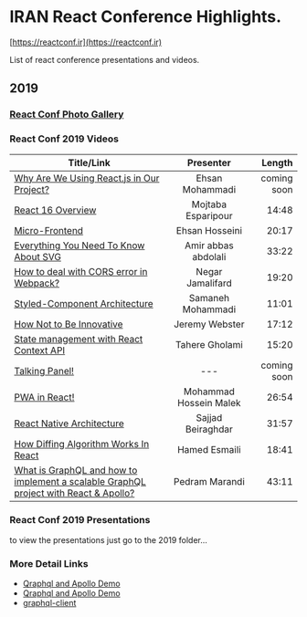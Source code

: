 # IRAN React Conference Highlights.
[https://reactconf.ir](https://reactconf.ir)

List of react conference presentations and videos.

## 2019
### [React Conf Photo Gallery](https://photos.app.goo.gl/SepAfbXPQuYod5TQ9)

### React Conf 2019 Videos


| Title/Link        | Presenter  | Length |
| ------------- |:-------------:| -----:|
[Why Are We Using React.js in Our Project?](#) | Ehsan Mohammadi | coming soon
[React 16 Overview](https://youtu.be/P84C_Tj3Py0) | Mojtaba Esparipour | 14:48
[Micro-Frontend](https://www.youtube.com/watch?v=-X-BHKzPXh0&list=PL-VNqZFI5Nf-Nsj0rD3CWXGPkH-DI_0VY&index=5&t=0s) | Ehsan Hosseini | 20:17
[Everything You Need To Know About SVG](https://www.youtube.com/watch?v=lygfGsRkQZk&list=PL-VNqZFI5Nf-Nsj0rD3CWXGPkH-DI_0VY&index=7&t=0s) | Amir abbas abdolali | 33:22
[How to deal with CORS error in Webpack?](https://www.youtube.com/watch?v=JkDKQYiEdzM&list=PL-VNqZFI5Nf-Nsj0rD3CWXGPkH-DI_0VY&index=11&t=0s) | Negar Jamalifard | 19:20
[Styled-Component Architecture](https://www.youtube.com/watch?v=T0AMuGKB0AU&list=PL-VNqZFI5Nf-Nsj0rD3CWXGPkH-DI_0VY&index=10&t=0s) | Samaneh Mohammadi | 11:01
[How Not to Be Innovative](https://www.youtube.com/watch?v=sYV7t3TMOuw&list=PL-VNqZFI5Nf-Nsj0rD3CWXGPkH-DI_0VY&index=3&t=0s) | Jeremy Webster | 17:12
[State management with React Context API](https://www.youtube.com/watch?v=oJzNyvuf2QY&list=PL-VNqZFI5Nf-Nsj0rD3CWXGPkH-DI_0VY&index=8&t=0s) | Tahere Gholami | 15:20
[Talking Panel!](#) | ---  | coming soon
[PWA in React!](https://www.youtube.com/watch?v=MfO8-4e-8l0&list=PL-VNqZFI5Nf-Nsj0rD3CWXGPkH-DI_0VY&index=9&t=0s) | Mohammad Hossein Malek | 26:54
[React Native Architecture](https://www.youtube.com/watch?v=aDaLqjGn9G4&list=PL-VNqZFI5Nf-Nsj0rD3CWXGPkH-DI_0VY&index=13&t=0s) | Sajjad Beiraghdar |31:57
[How Diffing Algorithm Works In React](https://www.youtube.com/watch?v=IjFhL0hPZ0M&list=PL-VNqZFI5Nf-Nsj0rD3CWXGPkH-DI_0VY&index=12&t=0s) | Hamed Esmaili | 18:41
[What is GraphQL and how to implement a scalable GraphQL project with React & Apollo?](https://www.youtube.com/watch?v=KVGNQjKBSE4&list=PL-VNqZFI5Nf-Nsj0rD3CWXGPkH-DI_0VY&index=4&t=0s) | Pedram Marandi | 43:11


### React Conf 2019 Presentations
to view the presentations just go to the 2019 folder...

### More Detail Links
  * [Qraphql and Apollo Demo](https://react-conf.herokuapp.com/graphql)
  * [Qraphql and Apollo Demo](https://react-conf.herokuapp.com/graphql)
  * [graphql-client](https://gitlab.com/pedrammarandi/reactconf-ir-graphql-client)


